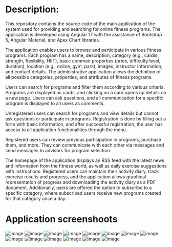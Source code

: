 <h1>Description:</h1>
This repository contains the source code of the main application of the system used for providing and searching for online fitness programs. The application is developed using Angular 17 with the assistance of Bootstrap 5, Angular Material, and Apex Chart libraries.

The application enables users to browse and participate in various fitness programs. Each program has a name, description, category (e.g., cardio, strength, flexibility, HIIT), basic common properties (price, difficulty level, duration), location (e.g., online, gym, park), images, instructor information, and contact details. The administrative application allows the definition of all possible categories, properties, and attributes of fitness programs.

Users can search for programs and filter them according to various criteria. Programs are displayed as cards, and clicking on a card opens up details on a new page. Users can ask questions, and all communication for a specific program is displayed to all users as comments.

Unregistered users can search for programs and view details but cannot ask questions or participate in programs. Registration is done by filling out a form with basic information, and after successful registration, the user has access to all application functionalities through the menu.

Registered users can review previous participation in programs, purchase them, and more. They can communicate with each other via messages and send messages to advisors for program selection.

The homepage of the application displays an RSS feed with the latest news and information from the fitness world, as well as daily exercise suggestions with instructions. Registered users can maintain their activity diary, track exercise results and progress, and the application allows graphical representation of progress and downloading the activity diary as a PDF document. Additionally, users are offered the option to subscribe to a specific category, where subscribed users receive new programs created for that category once a day.
<h1>Application screenshoots</h1>

![image](https://github.com/Nemanja1105/online-fitness-frontend/assets/93669392/8e4610b5-7c8a-4f73-916a-5e482eb68ff8)
![image](https://github.com/Nemanja1105/online-fitness-frontend/assets/93669392/ac00c9eb-efd8-408c-8b1d-a7ab66c88ee5)
![image](https://github.com/Nemanja1105/online-fitness-frontend/assets/93669392/a8fcd1f3-d207-4716-84a7-461d94624b6a)
![image](https://github.com/Nemanja1105/online-fitness-frontend/assets/93669392/dcf4f5d7-ef8a-465e-80d8-8df8a14783ff)
![image](https://github.com/Nemanja1105/online-fitness-frontend/assets/93669392/4cd89340-6525-4b4a-a9a1-75f2d58e785c)
![image](https://github.com/Nemanja1105/online-fitness-frontend/assets/93669392/23088241-b1ee-4b9a-b10a-d1b6833311a1)
![image](https://github.com/Nemanja1105/online-fitness-frontend/assets/93669392/d8b661ab-db57-46d8-8b09-5c236009e403)
![image](https://github.com/Nemanja1105/online-fitness-frontend/assets/93669392/6ad3bde9-c780-4062-8464-58bebb59cb2d)
![image](https://github.com/Nemanja1105/online-fitness-frontend/assets/93669392/5f854652-658c-4cb5-805f-c656f1393dc1)
![image](https://github.com/Nemanja1105/online-fitness-frontend/assets/93669392/89e37ae4-0062-46a4-8ae1-589f7dd2e748)
![image](https://github.com/Nemanja1105/online-fitness-frontend/assets/93669392/f4fda0ad-ed84-43ff-81fb-3b838dfc88f4)
![image](https://github.com/Nemanja1105/online-fitness-frontend/assets/93669392/8c7bd037-889f-45df-a022-5a7b87a6bd60)
![image](https://github.com/Nemanja1105/online-fitness-frontend/assets/93669392/6290c2f8-843d-47db-9c41-06a995e1c2f2)
![image](https://github.com/Nemanja1105/online-fitness-frontend/assets/93669392/5352892e-95a8-4752-9270-93a6886094dd)










